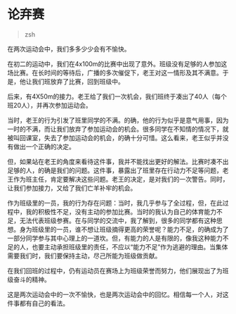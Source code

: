# 论弃赛

> zsh

在两次运动会中，我们多多少少会有不愉快。

在初二的运动中，我们在4x100m的比赛中出现了意外。班级没有足够的人参加这场比赛。在长时间的等待后，广播的多次催促下，老王对这一情形及其不满意。于是，他让我们班放弃了比赛，回到班级中。

后来，有4X50m的接力。老王给了我们一次机会，我们班终于凑出了40人（每个班20人），并再次参加运动会。

当时，老王的行为引发了班里同学的不满。的确，他的行为似乎是意气用事，因为一时的不满，而让我们放弃了参加运动会的机会。很多同学在不知情的情况下，就被叫回课室，失去了参加运动会的机会，的确十分可惜。这么看来，老王似乎并没有做出一个正确的决定。

但，如果站在老王的角度来看待这件事，我并不能找出更好的解法。比赛时凑不出足够的人，的确是我们的问题。这件事，暴露出了班里存在行动力不足等问题，老王作为班主任，肯定要解决这些问题。老王的决定，是对我们的一次警告。同时，让我们参加接力，又给了我们亡羊补牢的机会。

作为班级里的一员，我的行为存在问题：当时，我几乎参与了全过程，但，在此过程中，我的积极性不足，没有主动的参加比赛。当时的我认为自己的体育能力不足，无法代表班级参赛。在与同学的交流中，我了解到，很多的同学都有这种思想。身为班级里的一员，谁不想让班级摘得更高的荣誉呢？能力不足，的确成为了一部分同学参与其中心理上的一道坎。但，有能力的人是有限的，像我这种能力不足的人，也要主动承担班级里的责任，不应以“能力不足”作为逃避的理由。当集体需要我们时，我们要保持主动，尽己所能为班级做贡献。

在我们回班的过程中，仍有运动员在赛场上为班级荣誉而努力，他们展现出了为班级奋斗的精神。

这是两次运动会中的一次不愉快，也是两次运动会中的回忆。相信每一个人，对这件事都有自己的看法。
